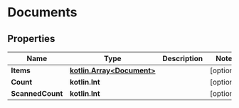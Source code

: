
# Documents

## Properties
Name | Type | Description | Notes
------------ | ------------- | ------------- | -------------
**Items** | [**kotlin.Array&lt;Document&gt;**](Document.md) |  |  [optional]
**Count** | **kotlin.Int** |  |  [optional]
**ScannedCount** | **kotlin.Int** |  |  [optional]



